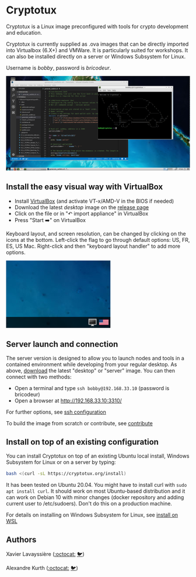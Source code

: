 # Cryptotux

Cryptotux is a Linux image preconfigured with tools for crypto development and education.

Cryptotux is currently supplied as .ova images that can be directly imported into Virtualbox (6.X+) and VMWare. It is particularly suited for workshops. It can also be installed directly on a server or Windows Subsystem for Linux.

Username is *bobby*, password is *bricodeur*.

![screenshot](screenshot.png)

## Install the easy visual way with VirtualBox
* Install [VirtualBox](https://virtualbox.org) (and activate VT-x/AMD-V in the BIOS if needed)
* Download the latest *desktop* image on the [release page](https://github.com/cryptotuxorg/cryptotux/releases)
* Click on the file or in "↶ import appliance" in VirtualBox
* Press "Start ➡️" on VirtualBox 

Keyboard layout, and screen resolution, can be changed by clicking on the icons at the bottom. Left-click the flag to go through default options: US, FR, ES, US Mac. Right-click and then "keyboard layout handler" to add more options.

![keyboard](doc/images/keyboard.png)

## Server launch and connection
The server version is designed to allow you to launch nodes and tools in a contained environment while developing from your regular desktop. As above, [download](https://github.com/cryptotuxorg/cryptotux/releases) the latest "desktop" or "server" image. You can then connect with two methods:
* Open a terminal and type `ssh bobby@192.168.33.10` (password is bricodeur)
* Open a browser at http://192.168.33.10:3310/ 

For further options, see [ssh configuration](doc/ssh-configuration.md)

To build the image from scratch or contribute, see [contribute](contribute.md)

## Install on top of an existing configuration
You can install Cryptotux on top of an existing Ubuntu local install, Windows Subsystem for Linux or on a server by typing:
```bash
bash <(curl -sL https://cryptotux.org/install)
```
It has been tested on Ubuntu 20.04. You might have to install curl with `sudo apt install curl`. It should work on most Ubuntu-based distribution and it can work on Debian 10 with minor changes (docker repository and adding current user to /etc/sudoers). Don't do this on a production machine.

For details on installing on Windows Subsystem for Linux, see [install on WSL](doc/install-on-Windows-WSL.md)


## Authors

Xavier Lavayssière ([:octocat:](https://github.com/Xalava) [🐦](https://twitter.com/XavierLava))

Alexandre Kurth ([:octocat:](https://github.com/kurthalex) [🐦](https://twitter.com/kurthalex))